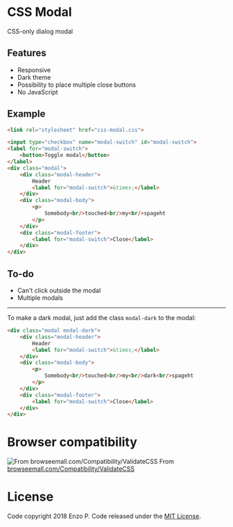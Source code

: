 # CSS Modal
CSS-only dialog modal

## Features
- Responsive
- Dark theme
- Possibility to place multiple close buttons
- No JavaScript

## Example

```html
<link rel="stylesheet" href="css-modal.css">

<input type="checkbox" name="modal-switch" id="modal-switch">
<label for="modal-switch">
	<button>Toggle modal</button>
</label>
<div class="modal">
	<div class="modal-header">
		Header
		<label for="modal-switch">&times;</label>
	</div>
	<div class="modal-body">
		<p>
			Somebody<br/>touched<br/>my<br/>spageht
		</p>
	</div>
	<div class="modal-footer">
		<label for="modal-switch">Close</label>
	</div>
</div>

```
## To-do

 - Can't click outside the modal
 - Multiple modals

----------
To make a dark modal, just add the class `modal-dark` to the modal:
```html
<div class="modal modal-dark">
	<div class="modal-header">
		Header
		<label for="modal-switch">&times;</label>
	</div>
	<div class="modal-body">
		<p>
			Somebody<br/>touched<br/>my<br/>dark<br/>spageht
		</p>
	</div>
	<div class="modal-footer">
		<label for="modal-switch">Close</label>
	</div>
</div>
```
# Browser compatibility
![From browseemall.com/Compatibility/ValidateCSS](https://i.imgur.com/A6SqxQ5.png)
From [browseemall.com/Compatibility/ValidateCSS](https://www.browseemall.com/Compatibility/ValidateCSS)
# License
Code copyright 2018 Enzo P. Code released under the [MIT License](https://github.com/SawnFx/css-modal/blob/master/LICENSE).
